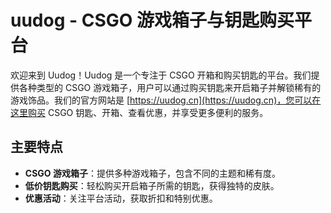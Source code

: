 # uudog - CSGO 游戏箱子与钥匙购买平台

欢迎来到 Uudog！Uudog 是一个专注于 CSGO 开箱和购买钥匙的平台。我们提供各种类型的 CSGO 游戏箱子，用户可以通过购买钥匙来开启箱子并解锁稀有的游戏饰品。我们的官方网站是 [https://uudog.cn](https://uudog.cn)，您可以在这里购买 CSGO 钥匙、开箱、查看优惠，并享受更多便利的服务。

## 主要特点

- **CSGO 游戏箱子**：提供多种游戏箱子，包含不同的主题和稀有度。
- **低价钥匙购买**：轻松购买开启箱子所需的钥匙，获得独特的皮肤。
- **优惠活动**：关注平台活动，获取折扣和特别优惠。
